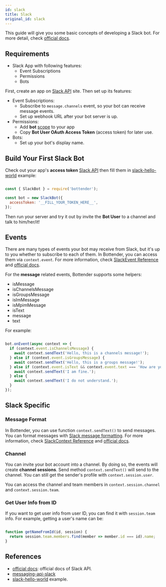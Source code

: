 ```yaml
---
id: slack
title: Slack
original_id: slack
---
```

This guide will give you some basic concepts of developing a Slack bot. For more detail, check [official docs](https://api.slack.com/).

## Requirements

-   Slack App with following features:
    -   Event Subscriptions
    -   Permissions
    -   Bots

First, create an app on [Slack API](https://api.slack.com/apps?new_app=1) site. Then set up its features:

-   Event Subscriptions:
    -   Subscribe to `message.channels` event, so your bot can receive message events.
    -   Set up webhook URL after your bot server is up.
-   Permissions:
    -   Add **bot** [scope](https://api.slack.com/bot-users#api_usage) to your app
    -   Copy **Bot User OAuth Access Token** (access token) for later use.
-   Bots:
    -   Set up your bot's display name.

## Build Your First Slack Bot

Check out your app's **access token** [Slack API](https://api.slack.com/apps/) then fill them in [slack-hello-world](https://github.com/Yoctol/bottender/blob/master/examples/slack-hello-world/index.js) example:

```js

const { SlackBot } = require('bottender');

const bot = new SlackBot({
  accessToken: '__FILL_YOUR_TOKEN_HERE__',
});

```

Then run your server and try it out by invite the **Bot User** to a channel and talk to him/her/it!

## Events

There are many types of events your bot may receive from Slack, but it's up to you whether to subscribe to each of them. In Bottender, you can access them via `context.event`. For more information, check [SlackEvent Reference](api-slackevent) and [official docs](https://api.slack.com/events).

For the **message** related events, Bottender supports some helpers:

-   isMessage
-   isChannelsMessage
-   isGroupsMessage
-   isImMessage
-   isMpimMessage
-   isText
-   message
-   text

For example:

```js

bot.onEvent(async context => {
  if (context.event.isChannelsMessage) {
    await context.sendText('Hello, this is a channels message!');
  } else if (context.event.isGroupsMessage) {
    await context.sendText('Hello, this is a groups message!');
  } else if (context.event.isText && context.event.text === 'How are you?') {
    await context.sendText('I am fine.');
  } else {
    await context.sendText('I do not understand.');
  }
});

```

## Slack Specific

### Message Format

In Bottender, you can use function `context.sendText()` to send messages. You can format messages with [Slack message formatting](https://api.slack.com/docs/message-formatting). For more information, check [SlackContext Reference](api-slackcontext) and [official docs](https://api.slack.com/methods/chat.postMessage).

### Channel

You can invite your bot account into a channel. By doing so, the events will create **channel sessions**. Send method `context.sendText()` will send to the channel. You can still get the sender's profile with `context.session.user`.

You can access the channel and team members in `context.session.channel` and `context.session.team`.

### Get User Info from ID

If you want to get user info from user ID, you can find it with `session.team` info. For example, getting a user's name can be:

```js

function getNameFromId(id, session) {
  return session.team.members.find(member => member.id === id).name;
}

```

## References

-   [official docs](https://api.slack.com/): official docs of Slack API.
-   [messaging-api-slack](https://github.com/Yoctol/messaging-apis/tree/master/packages/messaging-api-slack)
-   [slack-hello-world](https://github.com/Yoctol/bottender/blob/master/examples/slack-hello-world/index.js) example.

